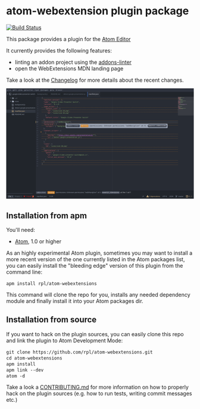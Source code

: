 # atom-webextension plugin package

[![Build Status](https://travis-ci.org/rpl/atom-webextensions.svg?branch=master)](https://travis-ci.org/rpl/atom-webextensions)

This package provides a plugin for the [Atom Editor][atom]

It currently provides the following features:

- linting an addon project using the [addons-linter][addons-linter]
- open the WebExtensions MDN landing page

Take a look at the [Changelog][changelog] for more details about the recent changes.

[![Screenshot of atom-webextensions in action][screenshot]][screencast]

## Installation from apm

You'll need:
* [Atom][atom], 1.0 or higher

As an highly experimental Atom plugin, sometimes you may want to install a more recent version
of the one currently listed in the Atom packages list, you can easily install the "bleeding edge"
version of this plugin from the command line:

    apm install rpl/atom-webextensions

This command will clone the repo for you, installs any needed dependency module and
finally install it into your Atom packages dir.

## Installation from source

If you want to hack on the plugin sources, you can easily clone this repo and link
the plugin to Atom Development Mode:

    git clone https://github.com/rpl/atom-webextensions.git
    cd atom-webextensions
    apm install
    apm link --dev
    atom -d

Take a look a [CONTRIBUTING.md][contributing] for more information on how to
properly hack on the plugin sources (e.g. how to run tests, writing commit messages etc.)

[atom]: https://atom.io
[addons-linter]: https://github.com/mozilla/addons-linter
[screenshot]: https://raw.githubusercontent.com/rpl/atom-webextensions/master/assets/screenshot.png
[screencast]: https://youtu.be/7pzyDttiBhk
[contributing]: CONTRIBUTING.md
[changelog]: CHANGELOG.md
